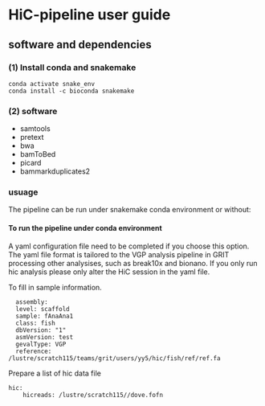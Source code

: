 # HiC-pipeline user guide

## software and dependencies 

### (1) Install conda and snakemake
```
conda activate snake_env
conda install -c bioconda snakemake
```
### (2) software
* samtools
* pretext
* bwa
* bamToBed
* picard
* bammarkduplicates2

### usuage
The pipeline can be run under snakemake conda environment or without:

#### To run the pipeline under conda environment
A yaml configuration file need to be completed if you choose this option. The yaml file format is tailored to the VGP analysis pipeline in GRIT processing other analysises, such as break10x and bionano. If you only run hic analysis please only alter the HiC session in the yaml file.

To fill in sample information.

```
  assembly:
  level: scaffold
  sample: fAnaAna1
  class: fish
  dbVersion: "1"
  asmVersion: test
  gevalType: VGP
  reference: /lustre/scratch115/teams/grit/users/yy5/hic/fish/ref/ref.fa
 ```
Prepare a list of hic data file

```
hic:
    hicreads: /lustre/scratch115//dove.fofn
```
 
